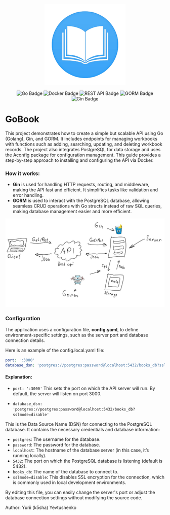 <p align="center">
  <img src="https://github.com/k5sha/goBook/blob/master/media/logo_.png" alt="Logo" width="256"/>
</p>

<div align="center">
  
  ![Go Badge](https://img.shields.io/badge/Go-00ADD8?style=for-the-badge&logo=go&logoColor=white)
  ![Docker Badge](https://img.shields.io/badge/Docker-2496ED?style=for-the-badge&logo=docker&logoColor=white)
  ![REST API Badge](https://img.shields.io/badge/REST_API-34B7B1?style=for-the-badge&logo=swagger&logoColor=white)
  ![GORM Badge](https://img.shields.io/badge/GORM-00A9E0?style=for-the-badge&logo=gorm&logoColor=white)
  ![Gin Badge](https://img.shields.io/badge/Gin-8B8B00?style=for-the-badge&logo=gin&logoColor=white)
</div >

# GoBook
This project demonstrates how to create a simple but scalable API using Go (Golang), Gin, and GORM. 
It includes endpoints for managing workbooks with functions such as adding, searching, updating, and deleting workbook records. 
The project also integrates PostgreSQL for data storage and uses the Aconfig package for configuration management. 
This guide provides a step-by-step approach to installing and configuring the API via Docker.

### How it works:
- **Gin** is used for handling HTTP requests, routing, and middleware, making the API fast and efficient. It simplifies tasks like validation and error handling.
- **GORM** is used to interact with the PostgreSQL database, allowing seamless CRUD operations with Go structs instead of raw SQL queries, making database management easier and more efficient.
<p align="center">
  <img src="https://github.com/k5sha/goBook/blob/master/media/how.jpg" alt="How work" width="726"/>
</p>

### Configuration
The application uses a configuration file, **config.yaml**, to define environment-specific settings, such as the server port and database connection details.

Here is an example of the config.local.yaml file:
```yaml
port: ':3000'
database_dsn: 'postgres://postgres:password@localhost:5432/books_db?sslmode=disable'
```
#### Explanation:
- `port: ':3000'`
This sets the port on which the API server will run. By default, the server will listen on port 3000.

- `database_dsn: 'postgres://postgres:password@localhost:5432/books_db?sslmode=disable'`
  
This is the Data Source Name (DSN) for connecting to the PostgreSQL database. It contains the necessary credentials and database information:

- `postgres`: The username for the database.
- `password`: The password for the database.
- `localhost`: The hostname of the database server (in this case, it’s running locally).
- `5432`: The port on which the PostgreSQL database is listening (default is 5432).
- `books_db`: The name of the database to connect to.
- `sslmode=disable`: This disables SSL encryption for the connection, which is commonly used in local development environments.
  
By editing this file, you can easily change the server's port or adjust the database connection settings without modifying the source code.

Author:
Yurii (k5sha) Yevtushenko
